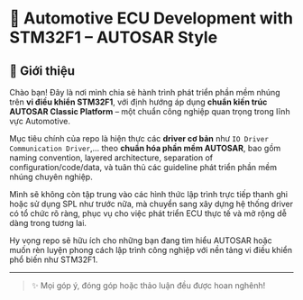 # 🚗 Automotive ECU Development with STM32F1 – AUTOSAR Style

## 📌 Giới thiệu

Chào bạn! Đây là nơi mình chia sẻ hành trình phát triển phần mềm nhúng trên **vi điều khiển STM32F1**, với định hướng áp dụng **chuẩn kiến trúc AUTOSAR Classic Platform** – một chuẩn công nghiệp quan trọng trong lĩnh vực Automotive.

Mục tiêu chính của repo là hiện thực các **driver cơ bản** như `IO Driver` `Communication Driver`,... theo **chuẩn hóa phần mềm AUTOSAR**, bao gồm naming convention, layered architecture, separation of configuration/code/data, và tuân thủ các guideline phát triển phần mềm nhúng chuyên nghiệp.

Mình sẽ không còn tập trung vào các hình thức lập trình trực tiếp thanh ghi hoặc sử dụng SPL như trước nữa, mà chuyển sang xây dựng hệ thống driver có tổ chức rõ ràng, phục vụ cho việc phát triển ECU thực tế và mở rộng dễ dàng trong tương lai.

Hy vọng repo sẽ hữu ích cho những bạn đang tìm hiểu AUTOSAR hoặc muốn rèn luyện phong cách lập trình công nghiệp với nền tảng vi điều khiển phổ biến như STM32F1.

---

> ✨ Mọi góp ý, đóng góp hoặc thảo luận đều được hoan nghênh!
